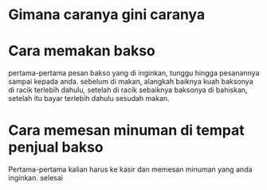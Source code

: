<!doctype html>
<html>
<head>
<title>Cara makan bakso dan pesan minuman</title>
</head>
<body>
<h1 h1="h1">Gimana caranya gini caranya</h1>
<h1 h1="h1">Cara memakan bakso</h1>
<p>pertama-pertama pesan bakso yang di inginkan, tunggu hingga pesanannya sampai kepada anda. sebelum di makan, alangkah baiknya kuah baksonya di racik terlebih dahulu, setelah di racik sebaiknya baksonya di bahiskan, setelah itu bayar terlebih dahulu sesudah makan.</p>
<h1 h1="h1">Cara memesan minuman di tempat penjual bakso</h1>
<p>Pertama-pertama kalian harus ke kasir dan memesan minuman yang anda inginkan. selesai</p>
<p>
<ol>

</body>
</html>
